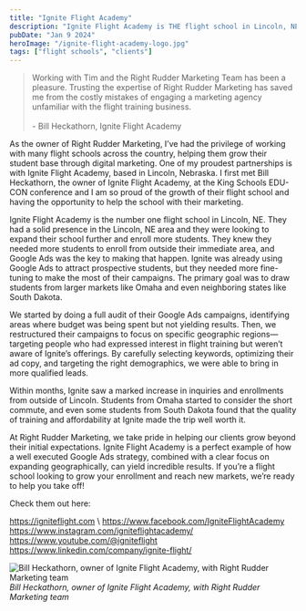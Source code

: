 ```yaml
---
title: "Ignite Flight Academy"
description: "Ignite Flight Academy is THE flight school in Lincoln, NE.  Being the #1 school in the area, they sought our help to find students outside their immediate area to expand the school further."
pubDate: "Jan 9 2024"
heroImage: "/ignite-flight-academy-logo.jpg"
tags: ["flight schools", "clients"]
---
```



> Working with Tim and the Right Rudder Marketing Team has been a pleasure. Trusting the expertise of Right Rudder Marketing has saved me from the costly mistakes of engaging a marketing agency unfamiliar with the flight training business. <br><br>- Bill Heckathorn, Ignite Flight Academy

As the owner of Right Rudder Marketing, I’ve had the privilege of working with many flight schools across the country, helping them grow their student base through digital marketing. One of my proudest partnerships is with Ignite Flight Academy, based in Lincoln, Nebraska.  I first met Bill Heckathorn, the owner of Ignite Flight Academy, at the King Schools EDU-CON conference and I am so proud of the growth of their flight school and having the opportunity to help the school with their marketing.

Ignite Flight Academy is the number one flight school in Lincoln, NE.  They had a solid presence in the Lincoln, NE area and they were looking to expand their school further and enroll more students.  They knew they needed more students to enroll from outside their immediate area, and Google Ads was the key to making that happen.  Ignite was already using Google Ads to attract prospective students, but they needed more fine-tuning to make the most of their campaigns. The primary goal was to draw students from larger markets like Omaha and even neighboring states like South Dakota.

We started by doing a full audit of their Google Ads campaigns, identifying areas where budget was being spent but not yielding results. Then, we restructured their campaigns to focus on specific geographic regions—targeting people who had expressed interest in flight training but weren’t aware of Ignite’s offerings. By carefully selecting keywords, optimizing their ad copy, and targeting the right demographics, we were able to bring in more qualified leads.

Within months, Ignite saw a marked increase in inquiries and enrollments from outside of Lincoln. Students from Omaha started to consider the short commute, and even some students from South Dakota found that the quality of training and affordability at Ignite made the trip well worth it.

At Right Rudder Marketing, we take pride in helping our clients grow beyond their initial expectations. Ignite Flight Academy is a perfect example of how a well executed Google Ads strategy, combined with a clear focus on expanding geographically, can yield incredible results. If you’re a flight school looking to grow your enrollment and reach new markets, we’re ready to help you take off!

Check them out here:

https://igniteflight.com \ 
https://www.facebook.com/IgniteFlightAcademy \
https://www.instagram.com/igniteflightacademy/ \
https://www.youtube.com/@igniteflight \
https://www.linkedin.com/company/ignite-flight/ 




![Bill Heckathorn, owner of Ignite Flight Academy, with Right Rudder Marketing team](/ignite-flight-bill-heckathorn-with-tim-jedrek-and-right-rudder-marketing-team.webp)
*Bill Heckathorn, owner of Ignite Flight Academy, with Right Rudder Marketing team*


